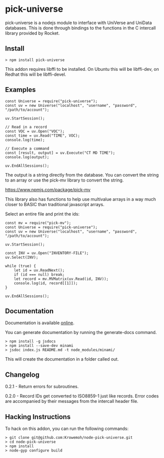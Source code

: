 # pick-universe

pick-universe is a nodejs module to interface with UniVerse and UniData databases. This is done through bindings to the functions in the C intercall library provided by Rocket.

## Install

```
> npm install pick-universe
```

This addon requires libffi to be installed. On Ubuntu this will be libffi-dev, on Redhat this will be libffi-devel.

## Examples

```
const Universe = require("pick-universe");
const uv = new Universe("localhost", "username", "password", "/path/to/account");

uv.StartSession();

// Read in a record
const VOC = uv.Open("VOC");
const time = uv.Read("TIME", VOC);
console.log(time);

// Execute a command
const [result, output] = uv.Execute("CT MD TIME");
console.log(output);

uv.EndAllSessions();
```

The output is a string directly from the database. You can convert the string to an array or use the pick-mv library to convert the string.

https://www.npmjs.com/package/pick-mv

This library also has functions to help use multivalue arrays in a way much closer to BASIC than traditional javascript arrays.

Select an entire file and print the ids:

```
const mv = require("pick-mv");
const Universe = require("pick-universe");
const uv = new Universe("localhost", "username", "password", "/path/to/account");

uv.StartSession();

const INV = uv.Open("INVENTORY-FILE");
uv.Select(INV);

while (true) {
    let id = uv.ReadNext();
    if (id === null) break;
    let record = mv.MVMatrix(uv.Read(id, INV));
    console.log(id, record[[1]]);
}

uv.EndAllSessions();
```

## Documentation

Documentation is available [online](https://nivethan.dev/documentation/pick-universe).

You can generate documentation by running the generate-docs command.

```
> npm install -g jsdocs
> npm install --save-dev minami
> jsdoc index.js README.md -t node_modules/minami/
```

This will create the documentation in a folder called out.

## Changelog

0.2.1 - Return errors for subroutines.

0.2.0 - Record IDs get converted to ISO8859-1 just like records. Error codes are accompanied by their messages from the intercall header file.

## Hacking Instructions

To hack on this addon, you can run the following commands:

```
> git clone git@github.com:Krowemoh/node-pick-universe.git
> cd node-pick-universe
> npm install
> node-gyp configure build
```
